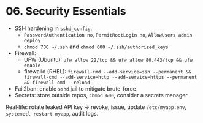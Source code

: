 # 06. Security Essentials

- SSH hardening in `sshd_config`:
  - `PasswordAuthentication no`, `PermitRootLogin no`, `AllowUsers admin deploy`
  - `chmod 700 ~/.ssh` and `chmod 600 ~/.ssh/authorized_keys`
- Firewall:
  - UFW (Ubuntu): `ufw allow 22/tcp && ufw allow 80,443/tcp && ufw enable`
  - firewalld (RHEL): `firewall-cmd --add-service=ssh --permanent && firewall-cmd --add-service=http --add-service=https --permanent && firewall-cmd --reload`
- Fail2ban: enable `sshd` jail to mitigate brute-force
- Secrets: store outside repos, `chmod 600`, consider a secrets manager

Real‑life: rotate leaked API key → revoke, issue, update `/etc/myapp.env`, `systemctl restart myapp`, audit logs.

